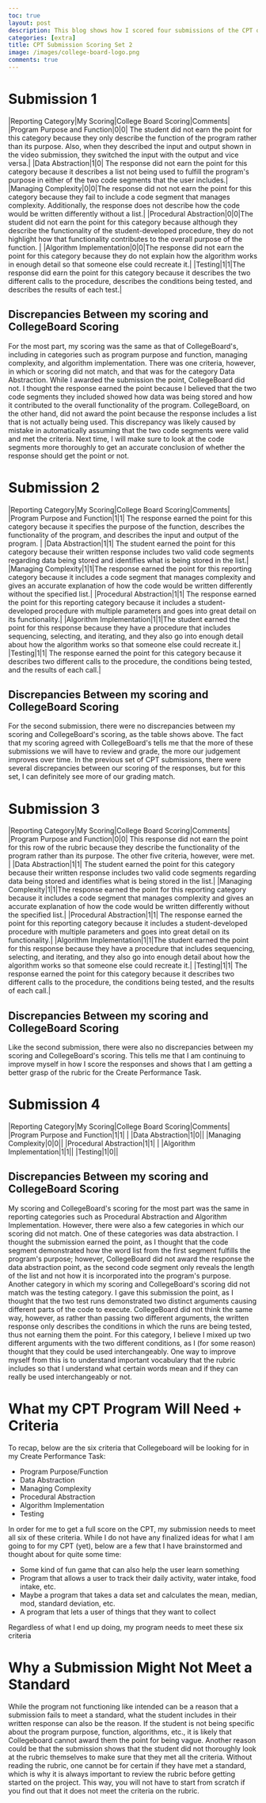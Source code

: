 ```yaml
---
toc: true
layout: post
description: This blog shows how I scored four submissions of the CPT on Collegeboard and compares my scoring to how Collegeboard scored it.
categories: [extra]
title: CPT Submission Scoring Set 2
image: /images/college-board-logo.png
comments: true
---
```


# Submission 1

|Reporting Category|My Scoring|College Board Scoring|Comments|
|Program Purpose and Function|0|0| The student did not earn the point for this category because they only describe the function of the program rather than its purpose. Also, when they described the input and output shown in the video submission, they switched the input with the output and vice versa.|
|Data Abstraction|1|0| The response did not earn the point for this category because it describes a list not being used to fulfill the program's purpose in either of the two code segments that the user includes.|
|Managing Complexity|0|0|The response did not not earn the point for this category because they fail to include a code segment that manages complexity. Additionally, the response does not describe how the code would be written differently without a list.|
|Procedural Abstraction|0|0|The student did not earn the point for this category because although they describe the functionality of the student-developed procedure, they do not highlight how that functionality contributes to the overall purpose of the function. |
|Algorithm Implementation|0|0|The response did not earn the point for this category because they do not explain how the algorithm works in enough detail so that someone else could recreate it.|
|Testing|1|1|The response did earn the point for this category because it describes the two different calls to the procedure, describes the conditions being tested, and describes the results of each test.|

## Discrepancies Between my scoring and CollegeBoard Scoring

For the most part, my scoring was the same as that of CollegeBoard's, including in categories such as program purpose and function, managing complexity, and algorithm implementation. There was one criteria, however, in which or scoring did not match, and that was for the category Data Abstraction. While I awarded the submission the point, CollegeBoard did not. I thought the response earned the point because I believed that the two code segments they included showed how data was being stored and how it contributed to the overall functionality of the program. CollegeBoard, on the other hand, did not award the point because the response includes a list that is not actually being used. This discrepancy was likely caused by mistake in automatically assuming that the two code segments were valid and met the criteria. Next time, I will make sure to look at the code segments more thoroughly to get an accurate conclusion of whether the response should get the point or not. 



# Submission 2

|Reporting Category|My Scoring|College Board Scoring|Comments|
|Program Purpose and Function|1|1| The response earned the point for this category because it specifies the purpose of the function, describes the functionality of the program, and describes the input and output of the program. |
|Data Abstraction|1|1| The student earned the point for this category because their written response includes two valid code segments regarding data being stored and identifies what is being stored in the list.|
|Managing Complexity|1|1|The response earned the point for this reporting category because it includes a code segment that manages complexity and gives an accurate explanation of how the code would be written differently without the specified list.|
|Procedural Abstraction|1|1| The response earned the point for this reporting category because it includes a student-developed procedure with multiple parameters and goes into great detail on its functionality.|
|Algorithm Implementation|1|1|The student earned the point for this response because they have a procedure that includes sequencing, selecting, and iterating, and they also go into enough detail about how the algorithm works so that someone else could recreate it.|
|Testing|1|1| The response earned the point for this category because it describes two different calls to the procedure, the conditions being tested, and the results of each call.|

## Discrepancies Between my scoring and CollegeBoard Scoring

For the second submission, there were no discrepancies between my scoring and CollegeBoard's scoring, as the table shows above. The fact that my scoring agreed with CollegeBoard's tells me that the more of these submissions we will have to review and grade, the more our judgement improves over time. In the previous set of CPT submissions, there were several discrepancies between our scoring of the responses, but for this set, I can definitely see more of our grading match. 


# Submission 3

|Reporting Category|My Scoring|College Board Scoring|Comments|
|Program Purpose and Function|0|0| This response did not earn the point for this row of the rubric because they describe the functionality of the program rather than its purpose. The other five criteria, however, were met. |
|Data Abstraction|1|1| The student earned the point for this category because their written response includes two valid code segments regarding data being stored and identifies what is being stored in the list.|
|Managing Complexity|1|1|The response earned the point for this reporting category because it includes a code segment that manages complexity and gives an accurate explanation of how the code would be written differently without the specified list.|
|Procedural Abstraction|1|1| The response earned the point for this reporting category because it includes a student-developed procedure with multiple parameters and goes into great detail on its functionality.|
|Algorithm Implementation|1|1|The student earned the point for this response because they have a procedure that includes sequencing, selecting, and iterating, and they also go into enough detail about how the algorithm works so that someone else could recreate it.|
|Testing|1|1| The response earned the point for this category because it describes two different calls to the procedure, the conditions being tested, and the results of each call.|

## Discrepancies Between my scoring and CollegeBoard Scoring

Like the second submission, there were also no discrepancies between my scoring and CollegeBoard's scoring. This tells me that I am continuing to improve myself in how I score the responses and shows that I am getting a better grasp of the rubric for the Create Performance Task.

# Submission 4

|Reporting Category|My Scoring|College Board Scoring|Comments|
|Program Purpose and Function|1|1| |
|Data Abstraction|1|0||
|Managing Complexity|0|0||
|Procedural Abstraction|1|1| |
|Algorithm Implementation|1|1||
|Testing|1|0||

## Discrepancies Between my scoring and CollegeBoard Scoring

My scoring and CollegeBoard's scoring for the most part was the same in reporting categories such as Procedural Abstraction and Algorithm Implementation. However, there were also a few categories in which our scoring did not match. One of these categories was data abstraction. I thought the submission earned the point, as I thought that the code segment demonstrated how the word list from the first segment fulfills the program's purpose; however, CollegeBoard did not award the response the data abstraction point, as the second code segment only reveals the length of the list and not how it is incorporated into the program's purpose. Another category in which my scoring and CollegeBoard's scoring did not match was the testing category. I gave this submission the point, as I thought that the two test runs demonstrated two distinct arguments causing different parts of the code to execute. CollegeBoard did not think the same way, however, as rather than passing two different arguments, the written response only describes the conditions in which the runs are being tested, thus not earning them the point. For this category, I believe I mixed up two different arguments with the two different conditions, as I (for some reason) thought that they could be used interchangeably. One way to improve myself from this is to understand important vocabulary that the rubric includes so that I understand what certain words mean and if they can really be used interchangeably or not. 

# What my CPT Program Will Need + Criteria

To recap, below are the six criteria that Collegeboard will be looking for in my Create Performance Task:
- Program Purpose/Function
- Data Abstraction
- Managing Complexity
- Procedural Abstraction
- Algorithm Implementation
- Testing

In order for me to get a full score on the CPT, my submission needs to meet all six of these criteria. While I do not have any finalized ideas for what I am going to for my CPT (yet), below are a few that I have brainstormed and thought about for quite some time:
- Some kind of fun game that can also help the user learn something
- Program that allows a user to track their daily activity, water intake, food intake, etc.
- Maybe a program that takes a data set and calculates the mean, median, mod, standard deviation, etc.
- A program that lets a user of things that they want to collect

Regardless of what I end up doing, my program needs to meet these six criteria

# Why a Submission Might Not Meet a Standard

While the program not functioning like intended can be a reason that a submission fails to meet a standard, what the student includes in their written response can also be the reason. If the student is not being specific about the program purpose, function, algorithms, etc., it is likely that Collegeboard cannot award them the point for being vague. Another reason could be that the submission shows that the student did not thoroughly look at the rubric themselves to make sure that they met all the criteria. Without reading the rubric, one cannot be for certain if they have met a standard, which is why it is always important to review the rubric before getting started on the project. This way, you will not have to start from scratch if you find out that it does not meet the criteria on the rubric. 